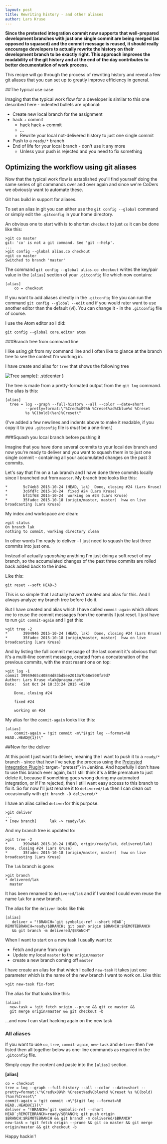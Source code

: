 ```yaml
---
layout: post
title: Rewriting history - and other aliases
author: Lars Kruse
---
```


__Since the pretested integration commit now supports that well-prepared development branches with just one single commit are being merged (as opposed to squased) and the commit message is reused, it should really encourage developers to actually rewrite the history on their development branch to be exactly right. This approach improves the readability of the git history and at the end of the day contributes to better documentation of work process.__

This recipe will go through the process of rewriting history and reveal a few  git aliases that you can set up to greatly improve efficiency in general.

##The typical use case

Imaging that the typical work flow for a developer is similar to this one described here - indented bullets are optional:

* Create new local branch for the assignment
* hack + commit
  * hack hack + commit
  * ...
  * Rewrite your local not-delivered history to just one single commit
* Push to a `ready/*` branch
* End of life for your local branch - don't use it any more
  * Unless your push is rejected and you need to fix something

## Optimizing the workflow using git aliases

Now that the typical work flow is established you'll find yourself doing the same series of git commands over and over again and since we're CoDers we obviously want to automate these.

Git has build in support for aliases.

To set an alias in git you can either use the `git config --global` command or simply edit the `.gitconfig` in your home directory.

An obvious one to start with is to shorten `checkout` to just `co` it can be done like this:

    >git co master
    git: 'co' is not a git command. See 'git --help'.
    ...
    >git config --global alias.co checkout
    >git co master
    Switched to branch 'master'

The command `git config --global alias.co checkout` writes the key/pair value in the `[alias]` section of  your `.gitconfig` file which now contains:

    [alias]
	    co = checkout

If you want to add aliases directly in the `.gitconfig` file you can run the command `git config --global --edit`  and if you would rater want to use another editor than the default (vi). You can change it - in the `.gitconfig` file of course.

I use the Atom editor so I did:

    git config --global core.editor atom


###Branch tree from command line

I like using git from my command line and I often like to glance at the branch tree to see the context I'm working in.

I have create and alias for `tree` that shows the following tree

![Tree sample](/images/blog/tree-sample.png){: .stdcenter }

The tree is made from a pretty-formated output from the `git log` command. The alias is this:

    [alias]
      tree = log --graph --full-history --all --color --date=short
             --pretty=format:\"%Cred%x09%h %Creset%ad%Cblue%d %Creset
             %s %C(bold)(%an)%Creset\"

(I've added a few newlines and indents above to make it readable, if you copy it to you `.gitconfig` file is _must_ be a one-liner.)

###Squash you local branch before pushing it

Imagine that you have done several commits to your local dev branch and now you're ready to deliver and you want to squash them in to just one single commit - containing all your accumulated changes on the past 3 commits.

Let's say that I'm on a `lak` branch and I have done three commits locally since I branched out from `master`. My branch tree looks like this:

    *       5c74eb3 2015-10-24 (HEAD, lak)  Done, closing #24 (Lars Kruse)
    *       3c6fd7c 2015-10-24  fixed #24 (Lars Kruse)
    *       bf31f68 2015-10-24  working on #24 (Lars Kruse)
    *       35fadec 2015-10-18 (origin/master, master)  hww on live broadcasting (Lars Kruse)

My index and workspace are clean:

    >git status
    On branch lak
    nothing to commit, working directory clean

In other words I'm ready to deliver - I just need to squash the last three commits into just one.

Instead of actually _squashing_ anything I'm just doing a soft reset of my branch, so the accumulated changes of the past three commits are rolled back added back to the index.

Like this:

    git reset --soft HEAD~3

This is so simple that I actually haven't created and alias for this. And I always analyze my branch tree before I do it.

But I have created and alias which I have called `commit-again` which allows me to reuse the commit messages from the commits I just reset. I just have to run `git commit-again` and I get this:

    >git tree -2
    *       3994946 2015-10-24 (HEAD, lak)  Done, closing #24 (Lars Kruse)
    *       35fadec 2015-10-18 (origin/master, master)  hww on live broadcasting (Lars Kruse)

And by listing the full commit message of the last commit it's obvious that it's a multi-line commit message, created from a concatenation of the previous commits, with the most resent one on top:

    >git log -1
    commit 39949465c40844d83bd5ee2013a7b68e508fa9d7
    Author: Lars Kruse <lak@praqma.net>
    Date:   Sat Oct 24 18:33:24 2015 +0200

        Done, closing #24

        fixed #24

        working on #24

My alias for the `commit-again` looks like this:

    [alias]
	    commit-again = !git commit -m\"$(git log --format=%B  HEAD..HEAD@{1})\"

##Now for the deliver

At this point I just want to deliver, meaning the I want to push it to a `ready/*`  branch - since that how I've setup the process using the [Pretested Integration Plugin](https://wiki.jenkins-ci.org/display/JENKINS/Pretested+Integration+Plugin){: target="pretest"} in Jenkins. And hopefully I don't have to use this branch ever again, but I still think it's a little premature to just delete it, because if something goes wrong during my automated integration, or if I'm rejected, then I still want easy access to this branch to fix it.  So for now I'll just rename it to `delivered/lak` then I can clean out occasionally with `git branch -D delivered/*`

I have an alias called `deliver`for this purpose.

    >git deliver
    ...
    * [new branch]      lak -> ready/lak

And my branch tree is updated to:

    >git tree -2
    *       3994946 2015-10-24 (HEAD, origin/ready/lak, delivered/lak)  Done, closing #24 (Lars Kruse)
    *       35fadec 2015-10-18 (origin/master, master)  hww on live broadcasting (Lars Kruse)

The `lak` branch is gone:

    >git branch
    * delivered/lak
      master

It has been renamed to `delivered/lak` and if I wanted I could even reuse the name `lak` for a new branch.

The alias for the `deliver` looks like this:

    [alias]
       deliver = "!BRANCH=`git symbolic-ref --short HEAD`; REMOTEBRANCH=ready/$BRANCH; git push origin $BRANCH:$REMOTEBRANCH
       && git branch -m delivered/$BRANCH"

When I want to start on a new task I usually want to:

* Fetch and prune from origin
* Update my local `master` to the `origin/master`
* create a new branch coming off `master`

I have create an alias for that which I called `new-task` it takes just one parameter which is the name of the new branch I want to work on. Like this:

    >git new-task fix-font

The alias for that looks like this:

    [alias]
      new-task = !git fetch origin --prune && git co master &&
      git merge origin/master && git checkout -b

...and now I can start hacking again on the new task

### All aliases
If you want to use `co`, `tree`, `commit-again`, `new-task` and `deliver` then I've listed then all together below as one-line commands as required in the `.gitconfig` file.

Simply copy the content and paste into the `[alias]` section.

__[alias]__

    co = checkout
    tree = log --graph --full-history --all --color --date=short --pretty=format:\"%Cred%x09%h %Creset%ad%Cblue%d %Creset %s %C(bold)(%an)%Creset\"
    commit-again = !git commit -m\"$(git log --format=%B  HEAD..HEAD@{1})\"
    deliver = "!BRANCH=`git symbolic-ref --short HEAD`;REMOTEBRANCH=ready/$BRANCH; git push origin $BRANCH:$REMOTEBRANCH && git branch -m delivered/$BRANCH"
    new-task = !git fetch origin --prune && git co master && git merge origin/master && git checkout -b


Happy hackin'!
